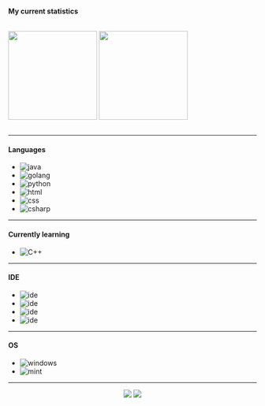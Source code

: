 #### My current statistics
<p align="center" style="display:inline-block;">
    <img height="180em" src="https://github-readme-stats.vercel.app/api?username=cchhaarroonn&show_icons=true&theme=monokai&include_all_commits=true&count_private=true"/>
    <img height="180em" src="https://github-readme-stats.vercel.app/api/top-langs/?username=cchhaarroonn&show_icons=true&theme=monokai&include_all_commits=true&count_private=true"/>
</p>

---

#### Languages
- ![java](https://img.shields.io/badge/-Java-F50069?style=flat-square&logo=Java)
- ![golang](https://img.shields.io/badge/-Golang-F50069?style=flat-square&logo=Go)
- ![python](https://img.shields.io/badge/-Python-F50069?style=flat-square&logo=python)
- ![html](https://img.shields.io/badge/-HTML-F50069?style=flat-square&logo=HTML5)
- ![css](https://img.shields.io/badge/-CSS-F50069?style=flat-square&logo=CSS3)
- ![csharp](https://img.shields.io/badge/-CS-F50069?style=flat-square&logo=Csharp)
---

#### Currently learning
- ![C++](https://img.shields.io/badge/-C++-F50069?style=flat-square&logo=Cpp)

---

#### IDE
- ![ide](https://img.shields.io/badge/-VS_Code-F50069?style=flat-square&logo=visual-studio-code)
- ![ide](https://img.shields.io/badge/-Sublime_Text-F50069?style=flat-square&logo=sublime-text)
- ![ide](https://img.shields.io/badge/-IntelliJ_IDEA-F50069?style=flat-square&logo=IntellijIdea)
- ![ide](https://img.shields.io/badge/-Eclipse-F50069?style=flat-square&logo=Eclipse)
---

#### OS
- ![windows](https://img.shields.io/badge/-Windows-F50069?style=flat-square&logo=windows)
- ![mint](https://img.shields.io/badge/-Mint-F50069?style=flat-square&logo=debian)

---

<p align="center">
    <a href="https://discord.gg/XTPbCSaZsa"><img src="https://img.shields.io/badge/-charon_9999-F50069?style=flat-square&logo=discord"/></a>
    <a href="https://steamcommunity.com/id/CharonDaddy"><img src="https://img.shields.io/badge/-charon-F50069?style=flat-square&logo=steam"/></a>
</p>
